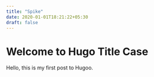 ```yaml
---
title: "Spike"
date: 2020-01-01T18:21:22+05:30
draft: false
---
```


# Welcome to Hugo Title Case

Hello, this is my first post to Hugoo.
